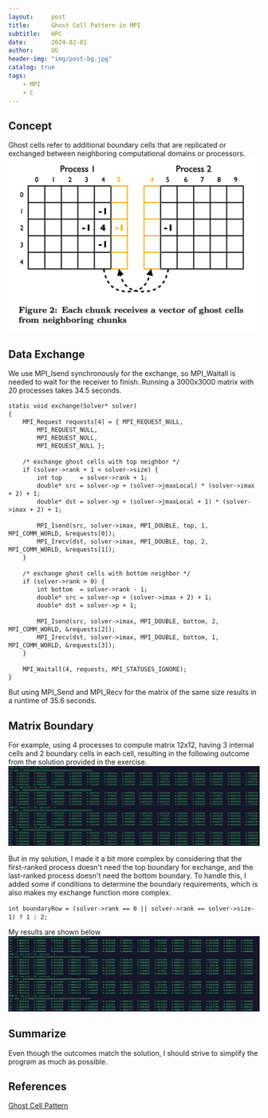 ```yaml
---
layout:     post
title:      Ghost Cell Pattern in MPI
subtitle:   HPC
date:       2024-02-01
author:     UG
header-img: "img/post-bg.jpg"
catalog: true
tags:
    - MPI 
    - C
---
```


## Concept
Ghost cells refer to additional boundary cells that are replicated or exchanged between neighboring computational domains or processors.
![image](/img/20240201/7.1.png) 

## Data Exchange
We use MPI_Isend synchronously for the exchange, so MPI_Waitall is needed to wait for the receiver to finish. Running a 3000x3000 matrix with 20 processes takes 34.5 seconds.
```
static void exchange(Solver* solver)
{
    MPI_Request requests[4] = { MPI_REQUEST_NULL,
        MPI_REQUEST_NULL,
        MPI_REQUEST_NULL,
        MPI_REQUEST_NULL };

    /* exchange ghost cells with top neighbor */
    if (solver->rank + 1 < solver->size) {
        int top     = solver->rank + 1;
        double* src = solver->p + (solver->jmaxLocal) * (solver->imax + 2) + 1;
        double* dst = solver->p + (solver->jmaxLocal + 1) * (solver->imax + 2) + 1;

        MPI_Isend(src, solver->imax, MPI_DOUBLE, top, 1, MPI_COMM_WORLD, &requests[0]);
        MPI_Irecv(dst, solver->imax, MPI_DOUBLE, top, 2, MPI_COMM_WORLD, &requests[1]);
    }

    /* exchange ghost cells with bottom neighbor */
    if (solver->rank > 0) {
        int bottom  = solver->rank - 1;
        double* src = solver->p + (solver->imax + 2) + 1;
        double* dst = solver->p + 1;

        MPI_Isend(src, solver->imax, MPI_DOUBLE, bottom, 2, MPI_COMM_WORLD, &requests[2]);
        MPI_Irecv(dst, solver->imax, MPI_DOUBLE, bottom, 1, MPI_COMM_WORLD, &requests[3]);
    }

    MPI_Waitall(4, requests, MPI_STATUSES_IGNORE);
}

```
But using MPI_Send and MPI_Recv for the matrix of the same size results in a runtime of 35.6 seconds.


## Matrix Boundary
For example, using 4 processes to compute matrix 12x12, having 3 internal cells and 2 boundary cells in each cell, resulting in the following outcome from the solution provided in the exercise.
![image](/img/20240201/7.2.png) 

But in my solution, I made it a bit more complex by considering that the first-ranked process doesn't need the top boundary for exchange, and the last-ranked process doesn't need the bottom boundary. To handle this, I added some if conditions to determine the boundary requirements, which is also makes my exchange function more complex.

`int boundaryRow = (solver->rank == 0 || solver->rank == solver->size-1) ? 1 : 2;`

My results are shown below
![image](/img/20240201/7.3.jpg) 


## Summarize
Even though the outcomes match the solution, I should strive to simplify the program as much as possible.

## References
[Ghost Cell Pattern](http://fredrikbk.com/publications/ghost_cell_pattern.pdf)